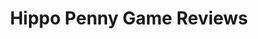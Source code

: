 ---
title: Hippo Penny Game Reviews
layout: scoredetail
permalink: /meta-score/final-fantasy-xiv-dawntrail
header:
  teaser: /assets/images/final-fantasy-xiv-dawntrail.jpg
  video:
    id: 7BghYTigv8E
    provider: youtube
---
